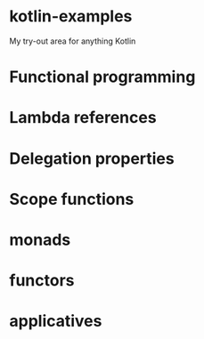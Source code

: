 # kotlin-examples
My try-out area for anything Kotlin

# Functional programming
# Lambda references
# Delegation properties
# Scope functions
# monads
# functors
# applicatives
